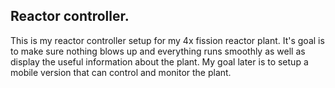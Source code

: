 ## Reactor controller.

This is my reactor controller setup for my 4x fission reactor plant. It's goal is to make sure nothing blows up and everything runs smoothly as well as display the useful information about the plant. My goal later is to setup a mobile version that can control and monitor the plant.
